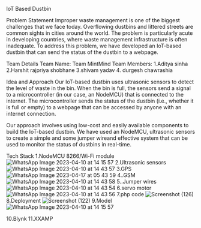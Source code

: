 IoT Based Dustbin

Problem Statement
Improper waste management is one of the biggest challenges that we face today. Overflowing dustbins and littered streets are common sights in cities around the world. The problem is particularly acute in developing countries, where waste management infrastructure is often inadequate. To address this problem, we have developed an IoT-based dustbin that can send the status of the dustbin to a webpage.

Team Details
Team Name: Team MintMind
Team Members: 1.Aditya sinha
              2.Harshit rajpriya shobhane
              3.shivam yadav
              4. durgesh chawrashia

Idea and Approach
Our IoT-based dustbin uses ultrasonic sensors to detect the level of waste in the bin. When the bin is full, the sensors send a signal to a microcontroller (in our case, an NodeMCU) that is connected to the internet. The microcontroller sends the status of the dustbin (i.e., whether it is full or empty) to a webpage that can be accessed by anyone with an internet connection.

Our approach involves using low-cost and easily available components to build the IoT-based dustbin. We have used an  NodeMCU, ultrasonic sensors to create a simple  and some jumper wireand effective system that can be used to monitor the status of dustbins in real-time.

Tech Stack
1.NodeMCU 8266/Wi-Fi module
![WhatsApp Image 2023-04-10 at 14 15 57](https://user-images.githubusercontent.com/124424057/232351435-fc993155-111b-4a90-bc0e-b78c10ce67d4.jpg)
2.Ultrasonic sensors
![WhatsApp Image 2023-04-10 at 14 43 57](https://user-images.githubusercontent.com/124424057/232352246-73c0291d-7167-4f1b-9aa4-9d94f2c772fb.jpg)
3.GPS
![WhatsApp Image 2023-04-17 at 05 43 59](https://user-images.githubusercontent.com/124424057/232352253-b371bb3a-1c87-46f4-bd33-2a083298113c.jpg)
4..GSM
![WhatsApp Image 2023-04-10 at 14 43 58](https://user-images.githubusercontent.com/124424057/232351433-6b009cc3-7e46-47a6-a7bd-b16e3119c748.jpg)
5..Jumper wires
![WhatsApp Image 2023-04-10 at 14 43 54](https://user-images.githubusercontent.com/124424057/232351436-e38034f8-17c3-4284-ac0f-8b85eca2ce53.jpg)
6.servo motor
![WhatsApp Image 2023-04-10 at 14 43 56](https://user-images.githubusercontent.com/124424057/232351439-375704b8-acc4-439a-b34b-b4923bfa77b8.jpg)
7.php code
![Screenshot (126)](https://user-images.githubusercontent.com/124424057/232352534-dfd5a1b1-efe6-44f2-ab2e-00b7865b6656.png)
8.Deployment
![Screenshot (122)](https://user-images.githubusercontent.com/124424057/232351626-73421ea5-9b59-4e7e-9bcd-ed6a0679560e.png)
9.Model
![WhatsApp Image 2023-04-10 at 14 15 57](https://user-images.githubusercontent.com/124424057/232352237-ae005a40-f858-4dad-8259-658167c3102d.jpg)

10.Blynk
11.XXAMP




